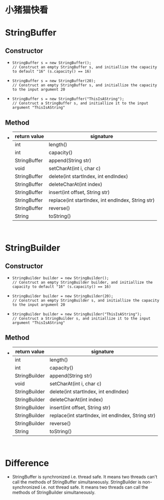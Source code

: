 # 小猪猫快看
# StringBuffer
## Constructor
* ```
  StringBuffer s = new StringBuffer();
  // Construct an empty StringBuffer s, and initiallize the capacity to default "16" (s.capacity() == 16)
  ```
* ```
  StringBuffer s = new StringBuffer(20);
  // Construct an empty StringBuffer s, and initiallize the capacity to the input argument 20
  ```
* ```
  StringBuffer s = new StringBuffer("ThisIsAString");
  // Construct a StringBuffer s, and initiallize it to the input argument "ThisIsAString"
  ```
## Method
* | return value | signature |
  |--------------|-----------|
  | int | length() |
  | int | capacity() |
  | StringBuffer | append(String str) |
  | void | setCharAt(int i, char c) |
  | StringBuffer | delete(int startIndex, int endIndex) |
  | StringBuffer | deleteCharAt(int index) |
  | StringBuffer | insert(int offset, String str) |
  | StringBuffer | replace(int startIndex, int endIndex, String str) |
  | StringBuffer | reverse() |  
  | String | toString() |
</br>

# StringBuilder
## Constructor
* ```
  StringBuilder builder = new StringBuilder();
  // Construct an empty StringBuilder builder, and initiallize the capacity to default "16" (s.capacity() == 16)
  ```
* ```
  StringBuilder builder = new StringBuilder(20);
  // Construct an empty StringBuilder s, and initiallize the capacity to the input argument 20
  ```
* ```
  StringBuilder builder = new StringBuilder("ThisIsAString");
  // Construct a StringBuilder s, and initiallize it to the input argument "ThisIsAString"
  ```
## Method
* | return value | signature |
  |--------------|-----------|
  | int | length() |
  | int | capacity() |
  | StringBuilder | append(String str) |
  | void | setCharAt(int i, char c) |
  | StringBuilder | delete(int startIndex, int endIndex) |
  | StringBuilder | deleteCharAt(int index) |
  | StringBuilder | insert(int offset, String str) |
  | StringBuilder | replace(int startIndex, int endIndex, String str) |
  | StringBuilder | reverse() |  
  | String | toString() |
</br>

# Difference
* StringBuffer is synchronized i.e. thread safe. It means two threads can't call the methods of StringBuffer simultaneously. StringBuilder is non-synchronized i.e. not thread safe. It means two threads can call the methods of StringBuilder simultaneously.
